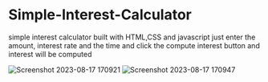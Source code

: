 # Simple-Interest-Calculator
simple interest calculator built with HTML,CSS and javascript
just enter the amount, interest rate and the time and click the compute interest button and interest will be computed



![Screenshot 2023-08-17 170921](https://github.com/shreshth3142857/Simple-Interest-Website/assets/96594936/99a5ba8d-542a-4344-b455-87fd430928f3)
![Screenshot 2023-08-17 170947](https://github.com/shreshth3142857/Simple-Interest-Website/assets/96594936/9b395212-36bd-4739-a0bf-fdeadc197ef8)
